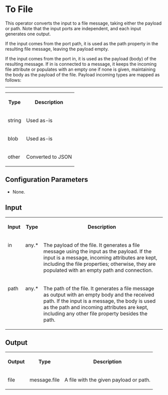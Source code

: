 <!-- loio20d5e267ade3459f920df194b49aaa70 -->

# To File

This operator converts the input to a file message, taking either the payload or path. Note that the input ports are independent, and each input generates one output.



If the input comes from the port path, it is used as the path property in the resulting file message, leaving the payload empty.

If the input comes from the port in, it is used as the payload \(body\) of the resulting message. If in is connected to a message, it keeps the incoming file attribute or populates with an empty one if none is given, maintaining the body as the payload of the file. Payload incoming types are mapped as follows:

****


<table>
<tr>
<th valign="top">

Type

</th>
<th valign="top">

Description

</th>
</tr>
<tr>
<td valign="top">

string

</td>
<td valign="top">

Used as-is

</td>
</tr>
<tr>
<td valign="top">

blob

</td>
<td valign="top">

Used as-is

</td>
</tr>
<tr>
<td valign="top">

other

</td>
<td valign="top">

Converted to JSON

</td>
</tr>
</table>



<a name="loio20d5e267ade3459f920df194b49aaa70__section_qdh_d3k_cjb"/>

## Configuration Parameters

-   None.




<a name="loio20d5e267ade3459f920df194b49aaa70__section_knq_5f3_vdb"/>

## Input


<table>
<tr>
<th valign="top">

Input

</th>
<th valign="top">

Type

</th>
<th valign="top">

Description

</th>
</tr>
<tr>
<td valign="top">

in

</td>
<td valign="top">

any.\*

</td>
<td valign="top">

The payload of the file. It generates a file message using the input as the payload. If the input is a message, incoming attributes are kept, including the file properties; otherwise, they are populated with an empty path and connection.

</td>
</tr>
<tr>
<td valign="top">

path

</td>
<td valign="top">

any.\*

</td>
<td valign="top">

The path of the file. It generates a file message as output with an empty body and the received path. If the input is a message, the body is used as the path and incoming attributes are kept, including any other file property besides the path.

</td>
</tr>
</table>



<a name="loio20d5e267ade3459f920df194b49aaa70__section_swc_cg3_vdb"/>

## Output


<table>
<tr>
<th valign="top">

Output

</th>
<th valign="top">

Type

</th>
<th valign="top">

Description

</th>
</tr>
<tr>
<td valign="top">

file

</td>
<td valign="top">

message.file

</td>
<td valign="top">

A file with the given payload or path.

</td>
</tr>
</table>

